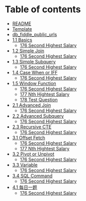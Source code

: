 <!--
 * @Author: BDFD
 * @Date: 2022-03-04 17:41:09
 * @LastEditTime: 2022-03-04 18:05:02
 * @LastEditors: BDFD
 * @Description:
 * @FilePath: \Awesome_SQL_Interview_Killer\SUMMARY.md
-->

# Table of contents

- [README](README.md)
- [Template](Template.md)
- [db_fiddle_public_urls](db_fiddle_public_urls.md)
- [1.1 Basics](1.1-basics/README.md)
  - [176 Second Highest Salary](1.1-basics/176-second-hightest-salary.md)
- [1.2 Simple Join](1.2-simple-join/README.md)
  - [176 Second Highest Salary](1.2-simple-join/176-second-hightest-salary.md)
- [1.3 Simple Subquery](1.3-simple-subquery/README.md)
  - [176 Second Highest Salary](1.3-simple-subquery/176-second-hightest-salary.md)
- [1.4 Case When or IFF](1.4-case-when-or-iff/README.md)
  - [176 Second Highest Salary](1.4-case-when-or-iff/176-second-hightest-salary.md)
- [1.5 Window Function](1.5-window-function/README.md)
  - [176 Second Highest Salary](1.5-window-function/176-second-hightest-salary.md)
  - [177 Nth Hightest Salary](1.5-window-function/177-nth-hightest-salary.md)
  - [178 Test Question](1.5-window-function/178-test-file.md)
- [2.1 Advanced Join](2.1-advanced-join/README.md)
  - [176 Second Highest Salary](2.1-advanced-join/176-second-hightest-salary.md)
- [2.2 Advanced Subquery](2.2-advanced-subquery/README.md)
  - [176 Second Highest Salary](2.2-advanced-subquery/176-second-hightest-salary.md)
- [2.3 Recursive CTE](2.3-recursive-cte/README.md)
  - [176 Second Highest Salary](2.3-recursive-cte/176-second-hightest-salary.md)
- [3.1 Offset Fetch](3.1-offset-fetch/README.md)
  - [176 Second Highest Salary](3.1-offset-fetch/176-second-hightest-salary.md)
  - [177 Nth Hightest Salary](3.1-offset-fetch/177-nth-hightest-salary.md)
- [3.2 Pivot or Unpivot](3.2-pivot-or-unpivot/README.md)
  - [176 Second Highest Salary](3.2-pivot-or-unpivot/176-second-hightest-salary.md)
- [3.3 Variable](3.3-variable/README.md)
  - [176 Second Highest Salary](3.3-variable/176-second-hightest-salary.md)
- [3.4 SQL Command](3.4-sql-command/README.md)
  - [176 Second Highest Salary](3.4-sql-command/176-second-hightest-salary.md)
- [4.1 每日一题](4.1-mei-ri-yi-ti/README.md)
  - [176 Second Highest Salary](4.1-mei-ri-yi-ti/176-second-hightest-salary.md)
